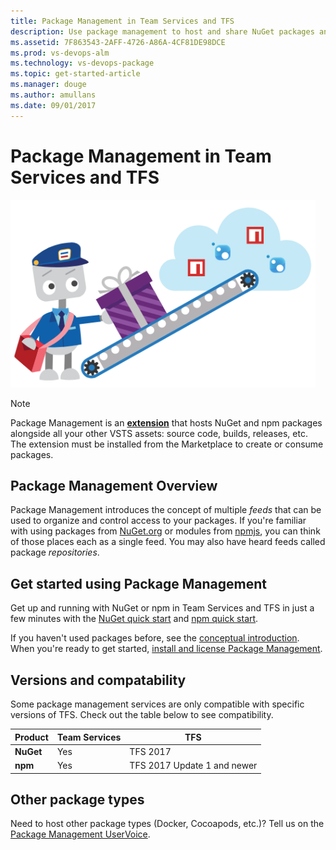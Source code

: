 ```yaml
---
title: Package Management in Team Services and TFS
description: Use package management to host and share NuGet packages and npm modules with Visual Studio Team Services or Team Foundation Server
ms.assetid: 7F863543-2AFF-4726-A86A-4CF81DE98DCE
ms.prod: vs-devops-alm
ms.technology: vs-devops-package
ms.topic: get-started-article
ms.manager: douge
ms.author: amullans
ms.date: 09/01/2017
---
```


# Package Management in Team Services and TFS

<img alt="Welcome to package management" src="_shared/_img/bo-package-push.png" height="300px">

> [!NOTE]
> Package Management is an **[extension](http://go.microsoft.com/fwlink/?LinkId=723595)** that hosts NuGet and npm packages alongside all your other VSTS assets: source code, builds, releases, etc.
> The extension must be installed from the Marketplace to create or consume packages.

## Package Management Overview

Package Management introduces the concept of multiple *feeds* that can be used to organize and control access to your packages. If you're familiar with using packages from [NuGet.org](https://www.nuget.org) or modules from [npmjs](https://www.npmjs.com), you can think of those places each as a single feed. You may also have heard feeds called package *repositories*.

## Get started using Package Management
Get up and running with NuGet or npm in Team Services and TFS in just a few minutes with the [NuGet quick start](get-started-nuget.md) and [npm quick start](get-started-npm.md).

If you haven't used packages before, see the [conceptual introduction](index.md). When you're ready to get started, [install and license Package Management](install.md).

## Versions and compatability
Some package management services are only compatible with specific versions of TFS. Check out the table below to see compatibility.

| Product       | Team Services | TFS                         |
|---------------|---------------|-----------------------------|
| **NuGet**     | Yes           | TFS 2017                    |
| **npm**       | Yes           | TFS 2017 Update 1 and newer |

## Other package types
Need to host other package types (Docker, Cocoapods, etc.)? Tell us on the [Package Management UserVoice](https://visualstudio.uservoice.com/forums/330519-team-services/category/145266-package-management).